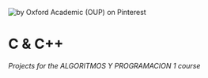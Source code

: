 ![](https://i.pinimg.com/564x/e8/c5/0a/e8c50a617349ee2ab4f0236d3a8462a7.jpg "by Oxford Academic (OUP) on Pinterest")

# C & C++
*Projects for the ALGORITMOS Y PROGRAMACION 1 course*
